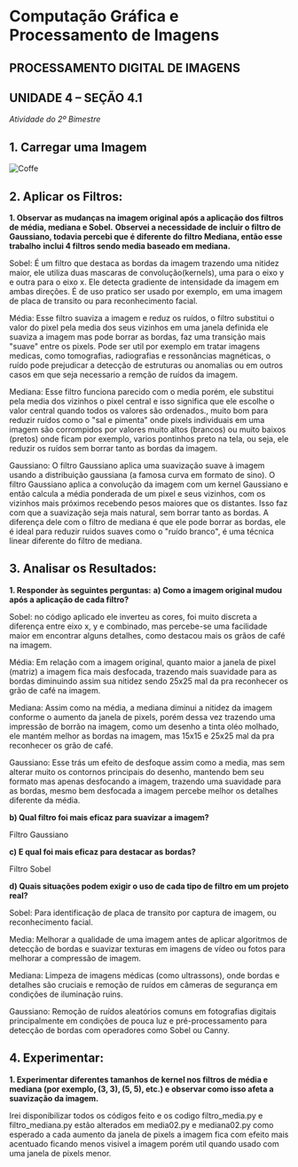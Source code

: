# Computação Gráfica e Processamento de Imagens

## PROCESSAMENTO DIGITAL DE IMAGENS

## UNIDADE 4 – SEÇÃO 4.1

*Atividade do 2º Bimestre*

## 1. Carregar uma Imagem

![Coffe](https://encrypted-tbn0.gstatic.com/images?q=tbn:ANd9GcRCIDPKMxp1U54zIA_QI2QoolJW721ZAlp-Xw&s)

## 2. Aplicar os Filtros:

**1. Observar as mudanças na imagem original após a aplicação dos filtros de média, mediana e Sobel.**
**Observei a necessidade de incluir o filtro de Gaussiano, todavia percebi que é diferente do filtro Mediana, então esse trabalho**
**inclui 4 filtros sendo media baseado em mediana.**

Sobel: É um filtro que destaca as bordas da imagem trazendo uma nitidez maior, ele utiliza duas mascaras de convolução(kernels), uma para o eixo y
e outra para o eixo x. Ele detecta gradiente de intensidade da imagem em ambas direções. É de uso pratico ser usado por exemplo, em uma imagem de
placa de transito ou para reconhecimento facial.

Média: Esse filtro suaviza a imagem e reduz os ruídos, o filtro substitui o valor do pixel pela media dos seus vizinhos em uma janela definida
ele suaviza a imagem mas pode borrar as bordas, faz uma transição mais "suave" entre os pixels. Pode ser util por exemplo em tratar imagens medicas, 
como tomografias, radiografias e ressonâncias magnéticas, o ruído pode prejudicar a detecção de estruturas ou anomalias ou em outros casos em que 
seja necessario a remção de ruídos da imagem.

Mediana: Esse filtro funciona parecido com o media porém, ele substitui pela media dos vizinhos o pixel central e isso significa que ele escolhe 
o valor central quando todos os valores são ordenados., muito bom para reduzir ruídos como o "sal e pimenta" onde pixels individuais em uma imagem
são corrompidos por valores muito altos (brancos) ou muito baixos (pretos) onde ficam por exemplo, varios pontinhos preto na tela, ou seja, ele 
reduzir os ruídos sem borrar tanto as bordas da imagem.

Gaussiano: O filtro Gaussiano aplica uma suavização suave à imagem usando a distribuição gaussiana (a famosa curva em formato de sino). O filtro 
Gaussiano aplica a convolução da imagem com um kernel Gaussiano e então calcula a média ponderada de um pixel e seus vizinhos, com os vizinhos mais 
próximos recebendo pesos maiores que os distantes. Isso faz com que a suavização seja mais natural, sem borrar tanto as bordas. A diferença dele com
o filtro de mediana é que ele pode borrar as bordas, ele é ideal para reduzir ruidos suaves como o "ruído branco", é uma técnica linear diferente do
filtro de mediana.

## 3. Analisar os Resultados:
**1. Responder às seguintes perguntas:**
**a) Como a imagem original mudou após a aplicação de cada filtro?**

Sobel: no código aplicado ele inverteu as cores, foi muito discreta a diferença entre eixo x, y e combinado, mas percebe-se uma facilidade maior em 
encontrar alguns detalhes, como destacou mais os grãos de café na imagem.

Média: Em relação com a imagem original, quanto maior a janela de pixel (matriz) a imagem fica mais desfocada, trazendo mais suavidade para as bordas
diminuindo assim sua nitidez sendo 25x25 mal da pra reconhecer os grão de café na imagem.

Mediana: Assim como na média, a mediana diminui a nitidez da imagem conforme o aumento da janela de pixels, porém dessa vez trazendo uma impressão de 
borrão na imagem, como um desenho a tinta oléo molhado, ele mantém melhor as bordas na imagem, mas 15x15 e 25x25 mal da pra reconhecer os grão de café.

Gaussiano: Esse trás um efeito de desfoque assim como a media, mas sem alterar muito os contornos principais do desenho, mantendo bem seu formato mas 
apenas desfocando a imagem, trazendo uma suavidade para as bordas, mesmo bem desfocada a imagem percebe melhor os detalhes diferente da média.

**b) Qual filtro foi mais eficaz para suavizar a imagem?**

Filtro Gaussiano

**c) E qual foi mais eficaz para destacar as bordas?**

Filtro Sobel

**d) Quais situações podem exigir o uso de cada tipo de filtro em um projeto real?**

Sobel: Para identificação de placa de transito por captura de imagem, ou reconhecimento facial.

Media: Melhorar a qualidade de uma imagem antes de aplicar algoritmos de detecção de bordas e suavizar texturas em imagens de vídeo ou fotos para
melhorar a compressão de imagem.

Mediana: Limpeza de imagens médicas (como ultrassons), onde bordas e detalhes são cruciais e remoção de ruídos em câmeras de segurança em condições
de iluminação ruins.

Gaussiano: Remoção de ruídos aleatórios comuns em fotografias digitais principalmente em condições de pouca luz e pré-processamento para detecção de
bordas com operadores como Sobel ou Canny.

## 4. Experimentar:
 **1. Experimentar diferentes tamanhos de kernel nos filtros de média e mediana (por exemplo, (3, 3), (5, 5), etc.) e observar como isso afeta a suavização da imagem.**
 
Irei disponibilizar todos os códigos feito e os codigo filtro_media.py e filtro_mediana.py estão alterados em media02.py e mediana02.py
como esperado a cada aumento da janela de pixels a imagem fica com efeito mais acentuado ficando menos visivel a imagem porém util quando usado
com uma janela de pixels menor.
